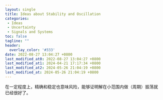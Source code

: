 ```yaml
---
layout: single
title: Ideas about Stability and Oscillation
categories: 
 - Ideas
 - Uncertainty
 - Signals and Systems
toc: false
tagline: ""
header: 
  overlay_color: '#333'
date: 2022-08-27 13:04:27 +0800
last_modified_at0: 2022-08-27 13:04:27 +0800
last_modified_at1: 2024-04-21 17:17:34 +0800
last_modified_at2: 2024-05-26 21:04:19 +0800
last_modified_at: 2024-05-26 21:04:19 +0800
---
```


在一定程度上，精确和稳定也意味风险，能够证明解在小范围内做（周期）振荡就已经很好了。

